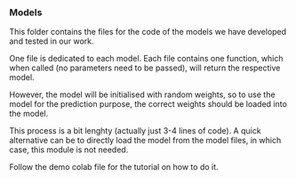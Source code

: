 ### Models

This folder contains the files for the code of the models we have developed and tested in our work.

One file is dedicated to each model. Each file contains one function, which when called (no parameters need to be passed), will return the respective model.

However, the model will be initialised with random weights, so to use the model for the prediction purpose, the correct weights should be loaded into the model.

This process is a bit lenghty (actually just 3-4 lines of code). A quick alternative can be to directly load the model from the model files, in which case, this module is not needed.

Follow the demo colab file for the tutorial on how to do it.
